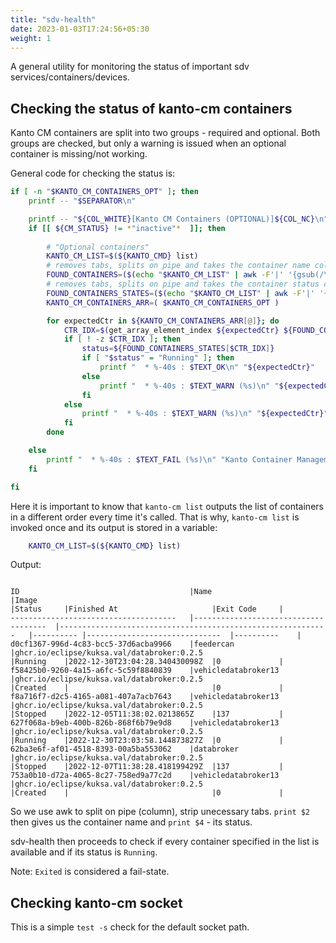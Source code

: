 ```yaml
---
title: "sdv-health"
date: 2023-01-03T17:24:56+05:30
weight: 1
---
```


A general utility for monitoring the status of important sdv services/containers/devices.

## Checking the status of kanto-cm containers

Kanto CM containers are split into two groups - required and optional. Both groups are checked, but only a warning is issued when an optional container is missing/not working.

General code for checking the status is:

```bash
if [ -n "$KANTO_CM_CONTAINERS_OPT" ]; then
	printf -- "$SEPARATOR\n"

	printf -- "${COL_WHITE}[Kanto CM Containers (OPTIONAL)]${COL_NC}\n"
	if [[ ${CM_STATUS} != *"inactive"*  ]]; then
		
		# "Optional containers"
		KANTO_CM_LIST=$(${KANTO_CMD} list)
		# removes tabs, splits on pipe and takes the container name column ($2)
		FOUND_CONTAINERS=($(echo "$KANTO_CM_LIST" | awk -F'|' '{gsub(/\t/, ""); print $2}')) # array with all kanto container names
		# removes tabs, splits on pipe and takes the container status colum ($4)
		FOUND_CONTAINERS_STATES=($(echo "$KANTO_CM_LIST" | awk -F'|' '{gsub(/\t/, ""); print $4}')) # array with all kanto container states
		KANTO_CM_CONTAINERS_ARR=( $KANTO_CM_CONTAINERS_OPT )

		for expectedCtr in ${KANTO_CM_CONTAINERS_ARR[@]}; do
			CTR_IDX=$(get_array_element_index ${expectedCtr} ${FOUND_CONTAINERS[@]})
			if [ ! -z $CTR_IDX ]; then
				status=${FOUND_CONTAINERS_STATES[$CTR_IDX]}
				if [ "$status" = "Running" ]; then
					printf "  * %-40s : $TEXT_OK\n" "${expectedCtr}"
				else
					printf "  * %-40s : $TEXT_WARN (%s)\n" "${expectedCtr}" "$status"
				fi
			else
				printf "  * %-40s : $TEXT_WARN (%s)\n" "${expectedCtr}" "NOT FOUND"
			fi
		done

	else
		printf "  * %-40s : $TEXT_FAIL (%s)\n" "Kanto Container Management" "Unavailable"
	fi

fi
```

Here it is important to know that `kanto-cm list` outputs the list of containers in a different order every time it's called. That is why, `kanto-cm list` is invoked once and its output is stored in a variable:

```bash
	KANTO_CM_LIST=$(${KANTO_CMD} list)
```

Output:

```shell

ID                                   	|Name                                 	|Image                                                       	|Status    	|Finished At                     |Exit Code 	|
-------------------------------------	|-------------------------------------	|------------------------------------------------------------	|----------	|------------------------------  |----------	|
d0cf1367-996d-4c83-bcc5-37d6acba9966 	|feedercan                            	|ghcr.io/eclipse/kuksa.val/databroker:0.2.5                  	|Running   	|2022-12-30T23:04:28.340430098Z  |0         	|
f58425b0-9260-4a15-a6fc-5c59f8840839 	|vehicledatabroker13                  	|ghcr.io/eclipse/kuksa.val/databroker:0.2.5                  	|Created   	|                                |0         	|
f8a716f7-d2c5-4165-a081-407a7acb7643 	|vehicledatabroker13                  	|ghcr.io/eclipse/kuksa.val/databroker:0.2.5                  	|Stopped   	|2022-12-05T11:38:02.0213865Z    |137       	|
627f068a-b9eb-400b-826b-868f6b79e9d8 	|vehicledatabroker13                  	|ghcr.io/eclipse/kuksa.val/databroker:0.2.5                  	|Running   	|2022-12-30T23:03:58.144873827Z  |0         	|
62ba3e6f-af01-4518-8393-00a5ba553062 	|databroker                           	|ghcr.io/eclipse/kuksa.val/databroker:0.2.5                  	|Stopped   	|2022-12-07T11:38:28.418199429Z  |137       	|
753a0b10-d72a-4065-8c27-758ed9a77c2d 	|vehicledatabroker13                  	|ghcr.io/eclipse/kuksa.val/databroker:0.2.5                  	|Created   	|                                |0         	|

```

So we use awk to split on pipe (column), strip unecessary tabs. `print $2` then gives us the container name and `print $4` - its status.

sdv-health then proceeds to check if every container specified in the list is available and if its status is `Running`.

Note: `Exited` is considered a fail-state.


## Checking kanto-cm socket

This is a simple `test -s` check for the default socket path.
